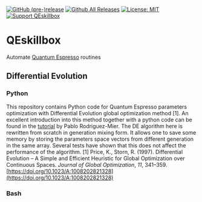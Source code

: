 [![GitHub (pre-)release](https://img.shields.io/github/release/vasilsaroka/QEskillbox/all.svg)](https://github.com/vasilsaroka/QEskillbox/releases)
[![Github All Releases](https://img.shields.io/github/downloads/vasilsaroka/QEskillbox/total.svg)](https://github.com/vasilsaroka/QEskillbox/releases)
[![License: MIT](https://img.shields.io/badge/License-MIT-yellow.svg)](https://opensource.org/licenses/MIT)
[![Support QEskillbox](https://img.shields.io/static/v1?label=support&message=5$&color=green&style=flat&logo=paypal)](https://paypal.me/vasilsaroka?locale.x=en_GB)

# QEskillbox
Automate [Quantum Espresso](https://www.quantum-espresso.org/) routines

## Differential Evolution
### Python
This repository contains Python code for Quantum Espresso parameters optimization with Differential Evolution global optimization method [1].
An excellent introduction into this method together with a python code can be found in the [tutorial](https://pablormier.github.io/2017/09/05/a-tutorial-on-differential-evolution-with-python/#) by Pablo Rodriguez-Mier.
The DE algorithm here is rewritten from scratch in generation mixing form. It allows one to save some memory by storing the parameters space vectors from different generation in the same array. Several tests have shown that this does not affect the performance of the algorithm.
[1] Price, K., Storn, R. (1997). Differential Evolution – A Simple and Efficient Heuristic for Global Optimization over Continuous Spaces. *Journal of Global Optimization*, *11*, 341–359. [https://doi.org/10.1023/A:1008202821328](https://doi.org/10.1023/A:1008202821328)

### Bash
